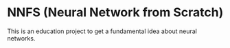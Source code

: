# NNFS (Neural Network from Scratch)

This is an education project to get a fundamental idea about neural networks.

